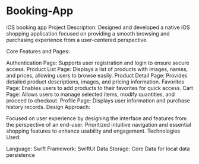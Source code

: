# Booking-App
iOS booking app 
Project Description:
Designed and developed a native iOS shopping application focused on providing a smooth browsing and purchasing experience from a user-centered perspective.

Core Features and Pages:

Authentication Page: Supports user registration and login to ensure secure access.
Product List Page: Displays a list of products with images, names, and prices, allowing users to browse easily.
Product Detail Page: Provides detailed product descriptions, images, and pricing information.
Favorites Page: Enables users to add products to their favorites for quick access.
Cart Page: Allows users to manage selected items, modify quantities, and proceed to checkout.
Profile Page: Displays user information and purchase history records.
Design Approach:

Focused on user experience by designing the interface and features from the perspective of an end-user.
Prioritized intuitive navigation and essential shopping features to enhance usability and engagement.
Technologies Used:

Language: Swift
Framework: SwiftUI
Data Storage: Core Data for local data persistence
